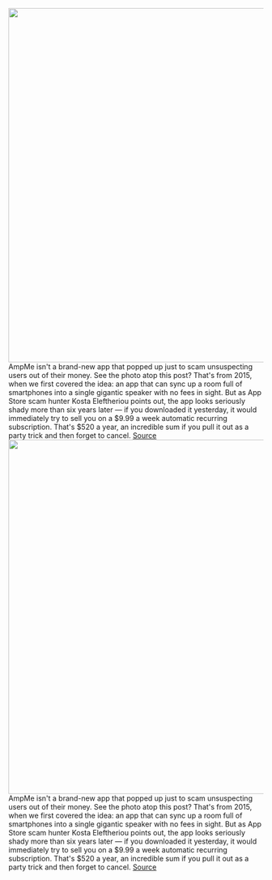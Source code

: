 <img src='https://cdn.vox-cdn.com/thumbor/vHigV6E758gNISKIh3mxsRKVjj4=/0x0:2500x1667/1200x800/filters:focal(1175x1046:1575x1446)/cdn.vox-cdn.com/uploads/chorus_image/image/70381698/ampme-0616.0.0.jpg' width='700px' /><br/>
AmpMe isn't a brand-new app that popped up just to scam unsuspecting users out of their money. See the photo atop this post? That's from 2015, when we first covered the idea: an app that can sync up a room full of smartphones into a single gigantic speaker with no fees in sight. But as App Store scam hunter Kosta Eleftheriou points out, the app looks seriously shady more than six years later — if you downloaded it yesterday, it would immediately try to sell you on a $9.99 a week automatic recurring subscription. That's $520 a year, an incredible sum if you pull it out as a party trick and then forget to cancel.
<a href='https://www.theverge.com/2022/1/12/22881053/ampme-apple-app-store-scams-recurring-subscription'> Source <a/><img src='https://cdn.vox-cdn.com/thumbor/vHigV6E758gNISKIh3mxsRKVjj4=/0x0:2500x1667/1200x800/filters:focal(1175x1046:1575x1446)/cdn.vox-cdn.com/uploads/chorus_image/image/70381698/ampme-0616.0.0.jpg' width='700px' /><br/>
AmpMe isn't a brand-new app that popped up just to scam unsuspecting users out of their money. See the photo atop this post? That's from 2015, when we first covered the idea: an app that can sync up a room full of smartphones into a single gigantic speaker with no fees in sight. But as App Store scam hunter Kosta Eleftheriou points out, the app looks seriously shady more than six years later — if you downloaded it yesterday, it would immediately try to sell you on a $9.99 a week automatic recurring subscription. That's $520 a year, an incredible sum if you pull it out as a party trick and then forget to cancel.
<a href='https://www.theverge.com/2022/1/12/22881053/ampme-apple-app-store-scams-recurring-subscription'> Source <a/>